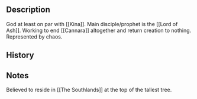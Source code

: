 ## Description
God at least on par with [[Kina]]. Main disciple/prophet is the [[Lord of Ash]]. Working to end [[Cannara]] altogether and return creation to nothing. Represented by chaos.

## History


## Notes
Believed to reside in [[The Southlands]] at the top of the tallest tree.